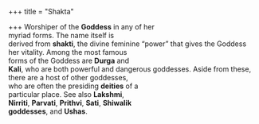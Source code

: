 +++
title = "Shakta"

+++
Worshiper of the **Goddess** in any of her  
myriad forms. The name itself is  
derived from **shakti**, the divine feminine “power” that gives the Goddess  
her vitality. Among the most famous  
forms of the Goddess are **Durga** and  
**Kali**, who are both powerful and dangerous goddesses. Aside from these,  
there are a host of other goddesses,  
who are often the presiding **deities** of a  
particular place. See also **Lakshmi**,  
**Nirriti**, **Parvati**, **Prithvi**, **Sati**, **Shiwalik**  
**goddesses**, and **Ushas**.